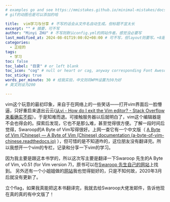 ```yaml
---
# examples go and see https://mmistakes.github.io/minimal-mistakes/docs/quick-start-guide/
# gif的动图也是可以添加的哈

title:  vim学习与分享 # 不写的话会从文件名自动生成。但标题不宜太长
excerpt: "" # 摘要，可不写
author: "Minyi ZHU" # 不写则默认config.yml的网站作者。感觉没必要写
last_modified_at: 2024-08-01T19:00:02+08:00 # 可不写，但layout则要写。+8是东八区
categories: 
  - 正经的
tags:
  - 学习
toc: false
toc_label: "目录" # or left blank
toc_icon: "cog" # null or heart or cag, anyway corresponding Font Awesome icon name (without fa prefix)
toc_sticky: true
words_per_minute: 30 # 经我实验，中文则将WPM设置为30为好
# 英文则设为200

---
```


vim这个玩意的最初印象，来自于在网络上的一些笑话——打开vim界面后一脸懵逼，只好重启来退出云云([从vi - How do I exit the Vim editor? - Stack Overflow来看确实不假](https://stackoverflow.com/questions/11828270/how-do-i-exit-the-vim-editor)）。于是知难而退。可接触服务器以后就明白了，vim这个编辑器是不会也得会的。探索后发现，它也不是那么难，甚至觉得很方便。了解一段时间后觉得，Swaroop的A Byte  of Vim写得很好。上网一查它有一个中文版（ [A Byte of Vim (Chinese) — A Byte of Vim (Chinese) documentation (a-byte-of-vim-chinese.readthedocs.io)](https://a-byte-of-vim-chinese.readthedocs.io/en/latest/index.html) ），但可惜的是不知道咋的，这位朋友没有翻译完。所以我想开一个vim的专栏，记录和分享一下vim的学习。

因为我主要是跟这本书学的，所以这次写主要是翻译一下Swaroop 先生的A Byte of Vim, v0.51 (for Vim version 7)，原书可以在[Swaroop 先生自己的网站](https://swaroopch.com/)上找到。
另外还有一个小姐姐做的[网站](https://vimjc.com/)我也觉得挺好的，只是不知何故，2020年3月后就没有更新了。

立个flag，如果我真能把这本书翻译完，我就去给Swaroop大佬发邮件，告诉他现在真的真的有中文版了！

